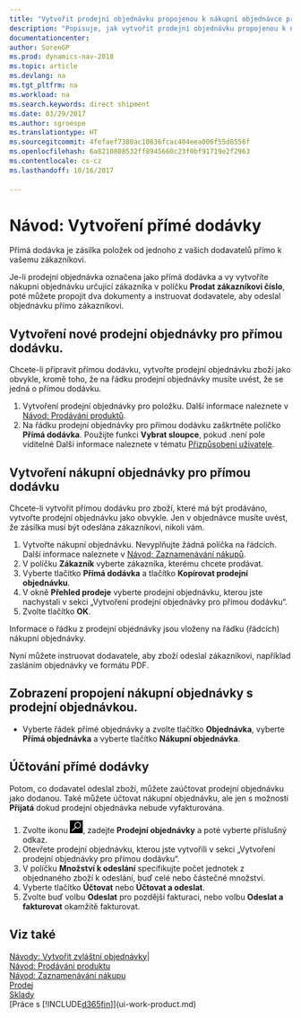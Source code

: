 ```yaml
---
title: "Vytvořit prodejní objednávku propojenou k nákupní objednávce pro přímou dodávku"
description: "Popisuje, jak vytvořit prodejní objednávku propojenou k nákupní objednávce k povolení dodávky přímo od dodavatele k zákazníkovi."
documentationcenter: 
author: SorenGP
ms.prod: dynamics-nav-2018
ms.topic: article
ms.devlang: na
ms.tgt_pltfrm: na
ms.workload: na
ms.search.keywords: direct shipment
ms.date: 03/29/2017
ms.author: sgroespe
ms.translationtype: HT
ms.sourcegitcommit: 4fefaef7380ac10836fcac404eea006f55d8556f
ms.openlocfilehash: 6a8210808532ff8945660c23f0bf91719e2f2963
ms.contentlocale: cs-cz
ms.lasthandoff: 10/16/2017

---
```

# <a name="how-to-make-drop-shipments"></a>Návod: Vytvoření přímé dodávky
Přímá dodávka je zásilka položek od jednoho z vašich dodavatelů přímo k vašemu zákazníkovi.

Je-li prodejní objednávka označena jako přímá dodávka a vy vytvoříte nákupní objednávku určující zákazníka v políčku **Prodat zákazníkovi číslo**, poté můžete propojit dva dokumenty a instruovat dodavatele, aby odeslal objednávku přímo zákazníkovi.

## <a name="to-create-a-sales-order-for-drop-shipment"></a>Vytvoření nové prodejní objednávky pro přímou dodávku.
Chcete-li připravit přímou dodávku, vytvořte prodejní objednávku zboží jako obvykle, kromě toho, že na řádku prodejní objednávky musíte uvést, že se jedná o přímou dodávku.

1. Vytvoření prodejní objednávky pro položku. Další informace naleznete v [Návod: Prodávání produktů](sales-how-sell-products.md).
2. Na řádku prodejní objednávky pro přímou dodávku zaškrtněte políčko **Přímá dodávka**. Použijte funkci **Vybrat sloupce**, pokud .není pole viditelné Další informace naleznete v tématu [Přizpůsobení uživatele](ui-user-personalization.md).

## <a name="to-create-the-purchase-order-for-drop-shipment"></a>Vytvoření nákupní objednávky pro přímou dodávku
Chcete-li vytvořit přímou dodávku pro zboží, které má být prodáváno, vytvořte prodejní objednávku jako obvykle. Jen v objednávce musíte uvést, že zásilka musí být odeslána zákazníkovi, nikoli vám.

1. Vytvořte nákupní objednávku. Nevyplňujte žádná políčka na řádcích. Další informace naleznete v [Návod: Zaznamenávání nákupů](purchasing-how-record-purchases.md).
2. V políčku **Zákazník** vyberte zákazníka, kterému chcete prodávat.
3. Vyberte tlačítko **Přímá dodávka** a tlačítko **Kopírovat prodejní objednávku**.
4. V okně **Přehled prodeje** vyberte prodejní objednávku, kterou jste nachystali v sekci „Vytvoření prodejní objednávky pro přímou dodávku“.
5. Zvolte tlačítko **OK**.

Informace o řádku z prodejní objednávky jsou vloženy na řádku (řádcích) nákupní objednávky.

Nyní můžete instruovat dodavatele, aby zboží odeslal zákazníkovi, například zasláním objednávky ve formátu PDF.     

## <a name="to-view-the-linked-purchase-order-from-the-sales-order"></a>Zobrazení propojení nákupní objednávky s prodejní objednávkou.
* Vyberte řádek přímé objednávky a zvolte tlačítko **Objednávka**, vyberte **Přímá objednávka** a vyberte tlačítko **Nákupní objednávka**.

## <a name="to-post-a-drop-shipment"></a>Účtování přímé dodávky
Potom, co dodavatel odeslal zboží, můžete zaúčtovat prodejní objednávku jako dodanou. Také můžete účtovat nákupní objednávku, ale jen s možností **Přijatá** dokud prodejní objednávka nebude vyfakturována.

1. Zvolte ikonu ![Vyhledat stránku nebo sestavu](media/ui-search/search_small.png "Ikona Vyhledat stránku nebo sestavu"), zadejte **Prodejní objednávky** a poté vyberte příslušný odkaz.
2. Otevřete prodejní objednávku, kterou jste vytvořili v sekci „Vytvoření prodejní objednávky pro přímou dodávku“.
3. V políčku **Množství k odeslání** specifikujte počet jednotek z objednaného zboží k odeslání, buď celé nebo částečné množství.
4. Vyberte tlačítko **Účtovat** nebo **Účtovat a odeslat**.
5. Zvolte buď volbu **Odeslat** pro pozdější fakturaci, nebo volbu **Odeslat a fakturovat** okamžitě fakturovat.

## <a name="see-also"></a>Viz také
[Návody: Vytvořit zvláštní objednávky](sales-how-to-create-special-orders.md)|  
[Návod: Prodávání produktu](sales-how-sell-products.md)  
[Návod: Zaznamenávání nákupu](purchasing-how-record-purchases.md)  
[Prodej](sales-manage-sales.md)  
[Sklady](inventory-manage-inventory.md)  
[Práce s [!INCLUDE[d365fin](includes/d365fin_md.md)]](ui-work-product.md)

